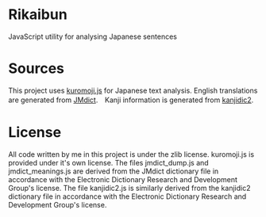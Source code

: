 # Rikaibun
JavaScript utility for analysing Japanese sentences

# Sources
This project uses [kuromoji.js](https://github.com/takuyaa/kuromoji.js) for Japanese text analysis. English translations are generated from [JMdict](http://www.edrdg.org/jmdict/j_jmdict.html).　Kanji information is generated from [kanjidic2](http://www.edrdg.org/kanjidic/kanjd2index.html).

# License
All code written by me in this project is under the zlib license.
kuromoji.js is provided under it's own license.
The files jmdict_dump.js and jmdict_meanings.js are derived from the JMdict dictionary file in accordance with the Electronic Dictionary Research and Development Group's license.
The file kanjidic2.js is similarly derived from the kanjidic2 dictionary file in accordance with the Electronic Dictionary Research and Development Group's license.
